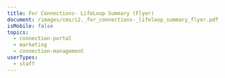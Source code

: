```yaml
---
title: For Connections- LifeLoop Summary (Flyer)
document: /images/cms/i2._for_connections-_lifeloop_summary_flyer.pdf
isMobile: false
topics:
  - connection-portal
  - marketing
  - connection-management
userTypes:
  - staff
---
```

